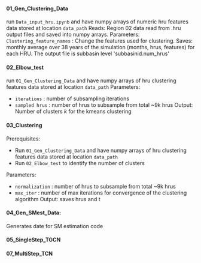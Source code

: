 
#### 01_Gen_Clustering_Data
run `Data_input_hru.ipynb` and have numpy arrays of numeric hru features data stored at location `data_path`
Reads: Region 02 data read from .hru output files and saved into numpy arrays. 
Parameters: `Clustering_feature_names` : Change the features used for clustering. 
Saves: monthly average over 38 years of the simulation (months, hrus, features) for each HRU. The output file is subbasin level 'subbasinid.num_hrus'

#### 02_Elbow_test
run `01_Gen_Clustering_Data` and have numpy arrays of hru clustering features data stored at location `data_path` 
Parameters: 
- `iterations` : number of subsampling iterations
- `sampled hrus` : number of hrus to subsample from total ~9k hrus
Output: Number of clusters $k$ for the kmeans clustering


#### 03_Clustering
Prerequisites:
- Run `01_Gen_Clustering_Data` and have numpy arrays of hru clustering features data stored at location `data_path`
- Run `02_Elbow_test` to identify the number of clusters

Parameters: 
- `normalization` : number of hrus to subsample from total ~9k hrus
- `max_iter` : number of max iterations for convergence of the clustering algorithm
Output:  saves hrus and t

#### 04_Gen_SMest_Data: 
Generates date for SM estimation code

#### 05_SingleStep_TGCN

#### 07_MultiStep_TCN
